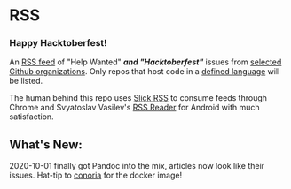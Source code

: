 # RSS

### Happy Hacktoberfest!

An [RSS feed](https://botonomi.github.io/RSS/feed.xml) of "Help Wanted" ***and "Hacktoberfest"*** issues from [selected Github organizations](.github/workflows/RSS.yml#L25). 
Only repos that host code in a [defined language](.github/workflows/RSS.yml#L26) will be listed.

The human behind this repo uses [Slick RSS](https://github.com/hecktarzuli/slick-rss) to consume feeds through Chrome and Svyatoslav Vasilev's [RSS Reader](https://play.google.com/store/apps/details?id=com.madsvyat.simplerssreader&hl=en_US) for Android with much satisfaction.


## What's New:

2020-10-01 finally got Pandoc into the mix, articles now look like their issues. Hat-tip to [conoria](https://hub.docker.com/u/conoria) for the docker image!
